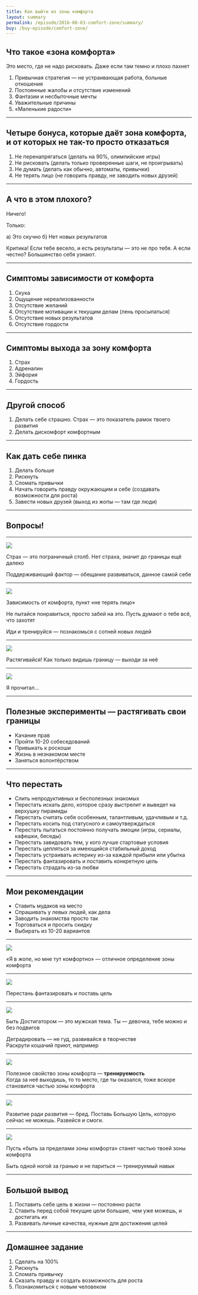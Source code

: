 ```yaml
---
title: Как выйти из зоны комфорта
layout: summary
permalink: /episode/2016-08-03-comfort-zone/summary/
buy: /buy-episode/comfort-zone/
---
```



## Что такое «зона комфорта»

Это место, где не надо рисковать. Даже если там темно и плохо пахнет

1. Привычная стратегия — не устраивающая работа, больные отношения
1. Постоянные жалобы и отсутствие изменений
1. Фантазии и несбыточные мечты
1. Уважительные причины
1. «Маленькие радости»

----

## Четыре бонуса, которые даёт зона комфорта, и от которых не так-то просто отказаться

1. Не перенапрягаться (делать на 90%, олимпийские игры)
2. Не рисковать (делать только проверенные шаги, не проигрывать)
3. Не думать (делать как обычно, автоматы, привычки)
4. Не терять лицо (не говорить правду, не заводить новых друзей)

----

## А что в этом плохого?

Ничего!

Только:

а) Это скучно
б) Нет новых результатов

Критика! Если тебе весело, и есть результаты — это не про тебя. А если честно? Большинство себя узнают.

----

## Симптомы зависимости от комфорта

1. Скука
2. Ощущение нереализованности
3. Отсутствие желаний
4. Отсутствие мотивации к текущим делам (лень просыпаться)
5. Отсутствие новых результатов
6. Отсутствие гордости

----

## Симптомы выхода за зону комфорта

1. Страх
2. Адреналин
3. Эйфория
4. Гордость

----

## Другой способ

1. Делать себе страшно. Страх — это показатель рамок твоего развития
2. Делать дискомфорт комфортным

----

## Как дать себе пинка

1. Делать больше
2. Рискнуть
3. Сломать привычки
4. Начать говорить правду окружающим и себе (создавать возможности для роста)
5. Завести новых друзей (выход из жопы — там где люди)

----

## Вопросы!

----

![](/images/episode/2016-08-03-comfort-zone/01.jpg)

Страх — это пограничный столб. Нет страха, значит до границы ещё далеко

Поддерживающий фактор — обещание развиваться, данное самой себе

----

![](/images/episode/2016-08-03-comfort-zone/02.jpg)

Зависимость от комфорта, пункт «не терять лицо»

Не пытайся понравиться, просто забей на это. Пусть думают о тебе всё, что захотят

Иди и тренируйся — познакомься с сотней новых людей

----

![](/images/episode/2016-08-03-comfort-zone/03.jpg)

Растягивайся! Как только видишь границу — выходи за неё

----

![](/images/episode/2016-08-03-comfort-zone/04.jpg)

Я прочитал...

----

## Полезные эксперименты — растягивать свои границы

- Качание прав
- Пройти 10-20 собеседований
- Привыкать к роскоши
- Жизнь в незнакомом месте
- Заняться волонтёрством

----

## Что перестать

- Слить непродуктивных и бесполезных знакомых
- Перестать искать дело, которое сразу выстрелит и выведет на верхушку пирамиды
- Перестать считать себя особенным, талантливым, удачливым и т.д.
- Перестать косить под статусного и самоутверждаться
- Перестать пытаться постоянно получать эмоции (игры, сериалы, кафешки, беседы)
- Перестать завидовать тем, у кого лучше стартовые условия
- Перестать цепляться за имеющийся стабильный доход
- Перестать устраивать истерику из-за каждой прибыли или убытка
- Перестать фантазировать и поставить конкретную цель
- Перестать страдать из-за любви

----

## Мои рекомендации

- Ставить мудаков на место
- Спрашивать у левых людей, как дела
- Заводить знакомства просто так
- Торговаться и просить скидку
- Выбирать из 10-20 вариантов

----

![](/images/episode/2016-08-03-comfort-zone/05.jpg)

«Я в жопе, но мне тут комфортно» — отличное определение зоны комфорта

----

![](/images/episode/2016-08-03-comfort-zone/06.jpg)

Перестань фантазировать и поставь цель

----

![](/images/episode/2016-08-03-comfort-zone/07.jpg)

Быть Достигатором — это мужская тема. Ты — девочка, тебе можно и без подвигов

Деградировать — не гуд, развивайся в творчестве  
Раскрути кошачий приют, например

----

![](/images/episode/2016-08-03-comfort-zone/08.jpg)

Полезное свойство зоны комфорта — **тренируемость**  
Когда за неё выходишь, то то место, где ты оказался, тоже вскоре становится частью зоны комфорта

----

![](/images/episode/2016-08-03-comfort-zone/09.jpg)

Развитие ради развития — бред. Поставь Большую Цель, которую сейчас не можешь.
Развейся и смоги.

----

![](/images/episode/2016-08-03-comfort-zone/10.jpg)

Пусть «быть за пределами зоны комфорта» станет частью твоей зоны комфорта

Быть одной ногой за гранью и не париться — тренируемый навык

----

## Большой вывод

1. Поставить себе цель в жизни — постоянно расти
2. Ставить перед собой текущие цели большие, чем уже можешь, и достигать их
3. Развивать личные качества, нужные для достижения целей

----

## Домашнее задание

1. Сделать на 100%
2. Рискнуть
3. Сломать привычку
4. Сказать правду и создать возможность для роста
5. Познакомиться с новым человеком
